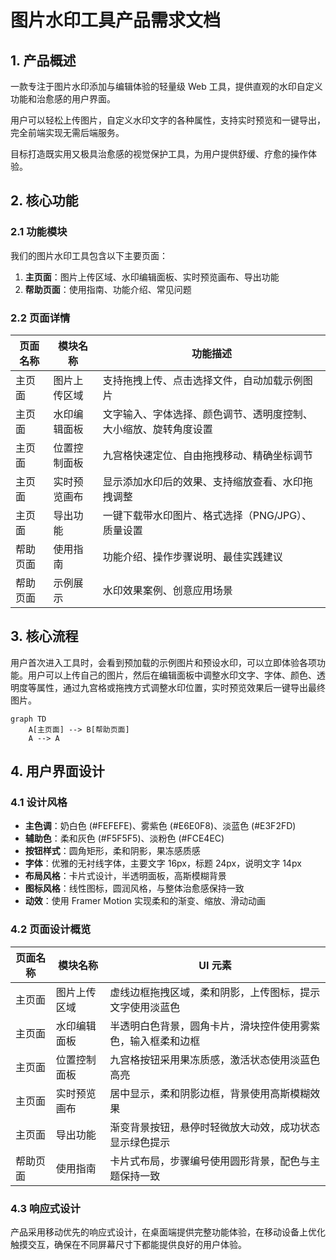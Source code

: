 # 图片水印工具产品需求文档

## 1. 产品概述

一款专注于图片水印添加与编辑体验的轻量级 Web 工具，提供直观的水印自定义功能和治愈感的用户界面。

用户可以轻松上传图片，自定义水印文字的各种属性，支持实时预览和一键导出，完全前端实现无需后端服务。

目标打造既实用又极具治愈感的视觉保护工具，为用户提供舒缓、疗愈的操作体验。

## 2. 核心功能

### 2.1 功能模块

我们的图片水印工具包含以下主要页面：

1. **主页面**：图片上传区域、水印编辑面板、实时预览画布、导出功能
2. **帮助页面**：使用指南、功能介绍、常见问题

### 2.2 页面详情

| 页面名称 | 模块名称 | 功能描述 |
|---------|---------|----------|
| 主页面 | 图片上传区域 | 支持拖拽上传、点击选择文件，自动加载示例图片 |
| 主页面 | 水印编辑面板 | 文字输入、字体选择、颜色调节、透明度控制、大小缩放、旋转角度设置 |
| 主页面 | 位置控制面板 | 九宫格快速定位、自由拖拽移动、精确坐标调节 |
| 主页面 | 实时预览画布 | 显示添加水印后的效果、支持缩放查看、水印拖拽调整 |
| 主页面 | 导出功能 | 一键下载带水印图片、格式选择（PNG/JPG）、质量设置 |
| 帮助页面 | 使用指南 | 功能介绍、操作步骤说明、最佳实践建议 |
| 帮助页面 | 示例展示 | 水印效果案例、创意应用场景 |

## 3. 核心流程

用户首次进入工具时，会看到预加载的示例图片和预设水印，可以立即体验各项功能。用户可以上传自己的图片，然后在编辑面板中调整水印文字、字体、颜色、透明度等属性，通过九宫格或拖拽方式调整水印位置，实时预览效果后一键导出最终图片。

```mermaid
graph TD
    A[主页面] --> B[帮助页面]
    A --> A
```

## 4. 用户界面设计

### 4.1 设计风格

- **主色调**：奶白色 (#FEFEFE)、雾紫色 (#E6E0F8)、淡蓝色 (#E3F2FD)
- **辅助色**：柔和灰色 (#F5F5F5)、淡粉色 (#FCE4EC)
- **按钮样式**：圆角矩形，柔和阴影，果冻感质感
- **字体**：优雅的无衬线字体，主要文字 16px，标题 24px，说明文字 14px
- **布局风格**：卡片式设计，半透明面板，高斯模糊背景
- **图标风格**：线性图标，圆润风格，与整体治愈感保持一致
- **动效**：使用 Framer Motion 实现柔和的渐变、缩放、滑动动画

### 4.2 页面设计概览

| 页面名称 | 模块名称 | UI 元素 |
|---------|---------|----------|
| 主页面 | 图片上传区域 | 虚线边框拖拽区域，柔和阴影，上传图标，提示文字使用淡蓝色 |
| 主页面 | 水印编辑面板 | 半透明白色背景，圆角卡片，滑块控件使用雾紫色，输入框柔和边框 |
| 主页面 | 位置控制面板 | 九宫格按钮采用果冻质感，激活状态使用淡蓝色高亮 |
| 主页面 | 实时预览画布 | 居中显示，柔和阴影边框，背景使用高斯模糊效果 |
| 主页面 | 导出功能 | 渐变背景按钮，悬停时轻微放大动效，成功状态显示绿色提示 |
| 帮助页面 | 使用指南 | 卡片式布局，步骤编号使用圆形背景，配色与主题保持一致 |

### 4.3 响应式设计

产品采用移动优先的响应式设计，在桌面端提供完整功能体验，在移动设备上优化触摸交互，确保在不同屏幕尺寸下都能提供良好的用户体验。